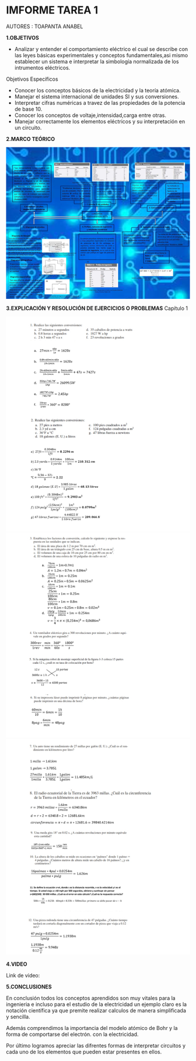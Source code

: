 # IMFORME TAREA 1

AUTORES : TOAPANTA ANABEL


**1.OBJETIVOS**

* Analizar y entender el comportamiento eléctrico el cual se describe
con las leyes básicas experimentales y conceptos fundamentales,asi 
mismo establecer un sistema e interpretar la simbología normalizada 
de los intrumentos eléctricos.

Objetivos Específicos

* Conocer los conceptos básicos de la electricidad y la teoría atómica.
* Manejar el sistema internacional de unidades SI y sus conversiones.
* Interpretar cifras numéricas a travez de las propiedades de la potencia de base 10.
* Conocer los conceptos de voltaje,intensidad,carga entre otras.
* Manejar correctamente los elementos eléctricos y su interpretación en un circuito.

**2.MARCO TEÓRICO**

![](https://github.com/Anabeltoapanta/Tarea1/blob/main/cuadrp1.jpg)


**3.EXPLICACIÓN Y RESOLUCIÓN DE EJERCICIOS O PROBLEMAS**
Capítulo 1

![](https://github.com/Anabeltoapanta/Tarea1/blob/main/20210601_034716.jpg)
![](https://github.com/Anabeltoapanta/Tarea1/blob/main/20210601_040329.jpg)
![](https://github.com/Anabeltoapanta/Tarea1/blob/main/20210601_043328.jpg)


**4.VIDEO**

Link de video:

**5.CONCLUSIONES**

En conclusión todos los conceptos aprendidos son muy vitales para la ingenieria e incluso para 
el estudio de la electricidad un ejemplo claro es la notación científica ya que premite realizar 
calculos de manera simplificada y sencilla. 

Además comprendimos la importancia del modelo atómico de Bohr y la forma de comportarse del electrón.
con la electricidad.

Por último logramos apreciar las  difrentes formas de interpretar circuitos y cada uno de los elementos
que pueden estar presentes en ellos.







